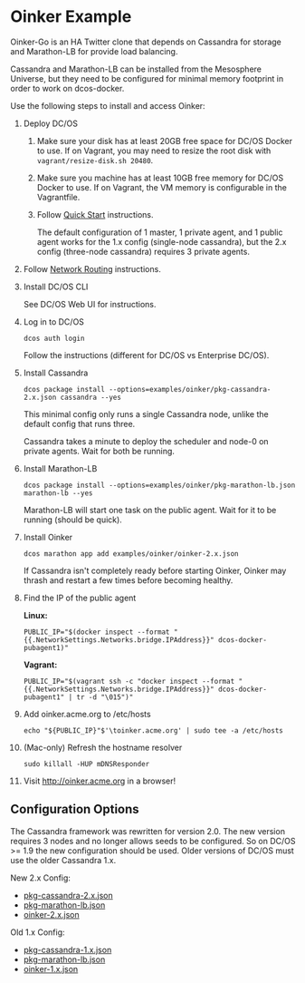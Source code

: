# Oinker Example

Oinker-Go is an HA Twitter clone that depends on Cassandra for storage and Marathon-LB for provide load balancing.

Cassandra and Marathon-LB can be installed from the Mesosphere Universe, but they need to be configured for minimal memory footprint in order to work on dcos-docker.

Use the following steps to install and access Oinker:

1. Deploy DC/OS

   1. Make sure your disk has at least 20GB free space for DC/OS Docker to use. If on Vagrant, you may need to resize the root disk with `vagrant/resize-disk.sh 20480`.
   
   1. Make sure you machine has at least 10GB free memory for DC/OS Docker to use. If on Vagrant, the VM memory is configurable in the Vagrantfile.
    
   1. Follow [Quick Start](/README.md#quick-start) instructions.

       The default configuration of 1 master, 1 private agent, and 1 public agent works for the 1.x config (single-node cassandra), but the 2.x config (three-node cassandra) requires 3 private agents.

1. Follow [Network Routing](/README.md#network-routing) instructions.

1. Install DC/OS CLI

    See DC/OS Web UI for instructions.

1. Log in to DC/OS

    ```
    dcos auth login
    ```

    Follow the instructions (different for DC/OS vs Enterprise DC/OS).

1. Install Cassandra

    ```
    dcos package install --options=examples/oinker/pkg-cassandra-2.x.json cassandra --yes
    ```

    This minimal config only runs a single Cassandra node, unlike the default config that runs three.

    Cassandra takes a minute to deploy the scheduler and node-0 on private agents. Wait for both be running.

1. Install Marathon-LB

    ```
    dcos package install --options=examples/oinker/pkg-marathon-lb.json marathon-lb --yes
    ```

    Marathon-LB will start one task on the public agent. Wait for it to be running (should be quick).

1. Install Oinker

    ```
    dcos marathon app add examples/oinker/oinker-2.x.json
    ```

    If Cassandra isn't completely ready before starting Oinker, Oinker may thrash and restart a few times before becoming healthy.

1. Find the IP of the public agent

    **Linux:**
    ```
    PUBLIC_IP="$(docker inspect --format "{{.NetworkSettings.Networks.bridge.IPAddress}}" dcos-docker-pubagent1)"
    ```

    **Vagrant:**
    ```
    PUBLIC_IP="$(vagrant ssh -c "docker inspect --format "{{.NetworkSettings.Networks.bridge.IPAddress}}" dcos-docker-pubagent1" | tr -d "\015")"
    ```

1. Add oinker.acme.org to /etc/hosts

    ```
    echo "${PUBLIC_IP}"$'\toinker.acme.org' | sudo tee -a /etc/hosts
    ```

1. (Mac-only) Refresh the hostname resolver

    ```
    sudo killall -HUP mDNSResponder
    ```

1. Visit <http://oinker.acme.org> in a browser!

## Configuration Options

The Cassandra framework was rewritten for version 2.0.
The new version requires 3 nodes and no longer allows seeds to be configured.
So on DC/OS >= 1.9 the new configuration should be used.
Older versions of DC/OS must use the older Cassandra 1.x.

New 2.x Config:
- [pkg-cassandra-2.x.json](pkg-cassandra-2.x.json)
- [pkg-marathon-lb.json](pkg-marathon-lb.json)
- [oinker-2.x.json](oinker-2.x.json)

Old 1.x Config:
- [pkg-cassandra-1.x.json](pkg-cassandra-1.x.json)
- [pkg-marathon-lb.json](pkg-marathon-lb.json)
- [oinker-1.x.json](oinker-1.x.json)
